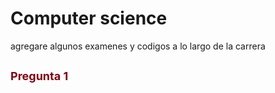 <h1><font color:red>Computer science</h1>
agregare algunos examenes y codigos a lo largo de la carrera
<h2><font color="#7F000E" size=4>Pregunta 1</font></h2>
